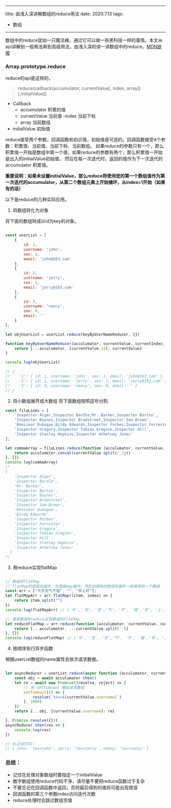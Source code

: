 
---
title: 由浅入深讲解数组的reduce用法
date: 2020.7.13
tags:
- 数组
---
数组中的reduce犹如一只魔法棒，通过它可以做一些黑科技一样的事情。本文从api讲解到一般用法再到高级用法，由浅入深的讲一讲数组中的reduce。[MDN链接](https://developer.mozilla.org/zh-CN/docs/Web/JavaScript/Reference/Global_Objects/Array/Reduce)



### Array.prototype.reduce
reduce的api是这样的，

> reduce(callback(accumulator, currentValue[, index, array])[,initialValue])

- Callback
    - accumulator 积累的值
    - currentValue 当前值
    -index 当前下标
    - array 当前数组
- initialValue 初始值

reduce接受两个参数，回调函数和初识值，初始值是可选的。回调函数接受4个参数：积累值、当前值、当前下标、当前数组。
如果reduce的参数只有一个，那么积累值一开始是数组中第一个值，如果reduce的参数有两个，那么积累值一开始是出入的initialValue初始值。
然后在每一次迭代时，返回的值作为下一次迭代的accumulator 积累值。

**重要说明：如果未设置initialValue，那么reduce将使用您的第一个数组值作为第一次迭代的accumulator，从第二个数组元素上开始循环，从index=1开始（如果有的话）**

以下是reduce的几种实际应用。

1. 将数组转化为对象

将下面的数组转成以id为key的对象。

```Javascript

const userList = [
    {
        id: 1,
        username: 'john',
        sex: 1,
        email: 'john@163.com'
    },
    {
        id: 2,
        username: 'jerry',
        sex: 1,
        email: 'jerry@163.com'
    },
    {
        id: 3,
        username: 'nancy',
        sex: 0,
        email: ''
    }
];

let objUserList = userList.reduce(keyByUserNameReducer, {})

function keyByUserNameReducer(acculumator, currentValue, currentIndex, array) {
    return {...acculumator, [currentValue.id]: currentValue}
}

console.log(objUserList)

// {
//    '1': { id: 1, username: 'john', sex: 1, email: 'john@163.com' },
//    '2': { id: 2, username: 'jerry', sex: 1, email: 'jerry@163.com' },
//    '3': { id: 3, username: 'nancy', sex: 0, email: '' }
// }
```

2. 将小数组展开成大数组
将下面数组按照逗号分割.

```Javascript
const fileLines = [
    'Inspector Algar,Inspector Bardle,Mr. Barker,Inspector Barton',
    'Inspector Baynes,Inspector Bradstreet,Inspector Sam Brown',
    'Monsieur Dubugue,Birdy Edwards,Inspector Forbes,Inspector Forrester',
    'Inspector Gregory,Inspector Tobias Gregson,Inspector Hill',
    'Inspector Stanley Hopkins,Inspector Athelney Jones'
];

let commaArray = fileLines.reduce(function (acculumator, currentValue, currentIndex, array) {
    return acculumator.concat(currentValue.split(/,/g))
}, [])
console.log(commaArray)
/*
[
    'Inspector Algar',
    'Inspector Bardle',
    'Mr. Barker',
    'Inspector Barton',
    'Inspector Baynes',
    'Inspector Bradstreet',
    'Inspector Sam Brown',
    'Monsieur Dubugue',
    'Birdy Edwards',
    'Inspector Forbes',
    'Inspector Forrester',
    'Inspector Gregory',
    'Inspector Tobias Gregson',
    'Inspector Hill',
    'Inspector Stanley Hopkins',
    'Inspector Athelney Jones'
  ]
*/
```

3. 用reduce实现flatMap

```Javascript

// 数组的flatMap
// flatMap的底层的操作：先使用map操作，然后对得到的数组仅展开一层再得到一个数组
const arr = ["今天天气不错", "", "早上好"];
let flatMapArr = arr.flatMap((item, index) => {
    return item.split("")
})
console.log(flatMapArr) // ['今', '天', '天','气', '不', '错','早', '上', '好']

// 使用数组的reduce实现数组的flatMap
let reduceFlatMap = arr.reduce(function (acculumator, currentValue, currentIndex, array) {
    return [...acculumator, ...currentValue.split('')]
}, [])
console.log(reduceFlatMap) // ['今', '天', '天','气', '不', '错','早', '上', '好']
```

4. 按顺序执行异步函数

根据userList数组的name属性去依次请求数据。

```Javascript

let asyncReducer = userList.reduce(async function (acculumator, currentValue, currentIndex, array) {
    const obj = await acculumator.then()
    let re = await new Promise((resolve, reject) => {
        // 用 setTimeout 模拟请求数组
        setTimeout(() => {
            resolve(`to=>${currentValue.username}`)
        }, 1000)
    })
    return {...obj, [currentValue.username]: re}

}, Promise.resolve({}))
asyncReducer.then(res => {
    console.log(res)
})

// 3s之后打印：
// { john: 'to=>john', jerry: 'to=>jerry', nancy: 'to=>nancy' }
```

### 总结：
- 记住在处理对象数组时要指定一个initialValue
- 数字数组使用reduce代码干净，请尽量不要把reduce函数过于复杂
- 不要忘记在回调函数中返回，否则最后得到的值将可能出现错误
- 回调函数的第三个参数index访问迭代次数
- reduce处理时会跳过数组空值